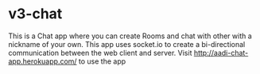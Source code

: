 # v3-chat
This is a Chat app where you can create Rooms and chat with other with a nickname of your own. 
This app uses socket.io to create a bi-directional communication between the web client and server.
Visit http://aadi-chat-app.herokuapp.com/ to use the app
